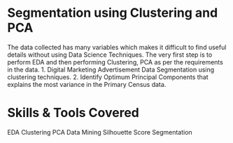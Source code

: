 # Segmentation using Clustering and PCA

The data collected has many variables which makes it difficult to find useful details without using Data Science Techniques. The very first step is to perform EDA and then performing Clustering, PCA as per the requirements in the data. 1. Digital Marketing Advertisement Data Segmentation using clustering techniques. 2. Identify Optimum Principal Components that explains the most variance in the Primary Census data.
# Skills & Tools Covered

EDA
Clustering
PCA
Data Mining
Silhouette Score
Segmentation
